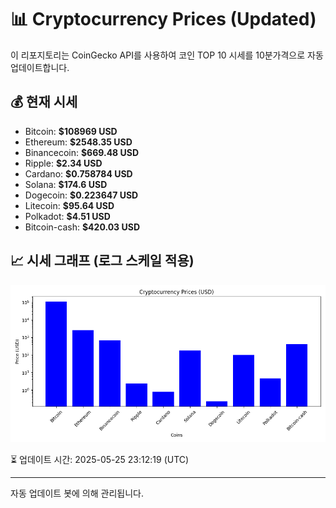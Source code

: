 
# 📊 Cryptocurrency Prices (Updated)

이 리포지토리는 CoinGecko API를 사용하여 코인 TOP 10 시세를 10분가격으로 자동 업데이트합니다.

## 💰 현재 시세
- Bitcoin: **$108969 USD**
- Ethereum: **$2548.35 USD**
- Binancecoin: **$669.48 USD**
- Ripple: **$2.34 USD**
- Cardano: **$0.758784 USD**
- Solana: **$174.6 USD**
- Dogecoin: **$0.223647 USD**
- Litecoin: **$95.64 USD**
- Polkadot: **$4.51 USD**
- Bitcoin-cash: **$420.03 USD**

## 📈 시세 그래프 (로그 스케일 적용)
![Crypto Prices](crypto_prices.png)

⏳ 업데이트 시간: 2025-05-25 23:12:19 (UTC)

---
자동 업데이트 봇에 의해 관리됩니다.
